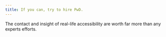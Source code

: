 ```yaml
---
title: If you can, try to hire PwD.
---
```

The contact and insight of real-life accessibility are worth far more than any experts efforts.
<!-- more -->